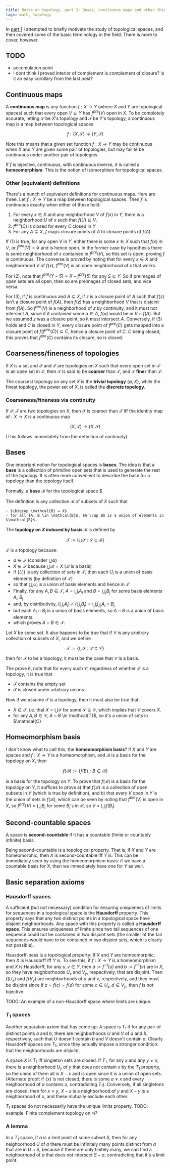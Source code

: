 ```yaml
---
title: Notes on topology, part 2: Bases, continuous maps and other things
tags: math, topology
---
```


In [part 1][part-1] I attempted to briefly motivate the study of topological spaces, and then covered some of the basic terminology in the field. There is more to cover, however.

## TODO

 - accumulation point
 - I dont think I proved interior of complement is complement of closure? is it an easy corollary from the last post?

## Continuous maps

A **continuous map** is any function $f: X \to Y$ (where $X$ and $Y$ are topological spaces) such that every open $V \subseteq Y$ has $f^{pre}(V)$ open in $X$. To be completely accurate, letting $\mathcal{S}$ be $X$'s topology and $\mathcal{T}$ be $Y$'s topology, a continuous map is a map between topological spaces

$$f: (X, \mathcal{S}) \to (Y, \mathcal{T})$$

Note this means that a given set function $f: X \to Y$ may be continuous when $X$ and $Y$ are given some pair of topologies, but may fail te be continuous under another pair of topologies.

If $f$ is bijective, continuous, with continuous inverse, it is called a **homeomorphism**. This is the notion of isomorphism for topological spaces.


### Other (equivalent) definitions

There's a bunch of equivalent definitions for continuous maps. Here are three. Let $f: X \to Y$ be a map between topological spaces. Then $f$ is continuous exactly when either of these hold:

 1. For every $x \in X$ and any neighborhood $V$ of $f(x)$ in $Y$, there is a neighborhood $U$ of $x$ such that $f(U) \subseteq V$.
 2. $f^{pre}(C)$ is closed for every $C$ closed in $Y$
 3. For any $A \subseteq X$, $f$ maps closure points of $A$ to closure points of $f(A)$.

If (1) is true, for any open $V$ in $Y$, either there is some $x \in X$ such that $f(x) \in V$, or $f^{pre}(V) = \emptyset$ and is hence open. In the former case by hypothesis there is some neighborhood of $x$ contained in $f^{pre}(V)$, so this set is open, proving $f$ is continuous. The converse is proved by noting that for every $x \in X$ and neighborhood $V$ of $f(x)$, $f^{pre}(V)$ is an open neighborhood of $x$ that works.

For (2), note that $f^{pre}(Y - S) = X - f^{pre}(S)$ for any $S \subseteq Y$. So if preimages of open sets are all open, then so are preimages of closed sets, and vice versa.

For (3), if $f$ is continuous and $A \subseteq X$, if $z$ is a closure point of $A$ such that $f(z)$ isn't a closure point of $f(A)$, then $f(z)$ has a neighborhood $V$ that is disjoint from $f(A)$. So $f^{pre}(V)$ is a neighborhood of $z$ by continuity, and it must not intersect $A$, since if it contained some $a \in A$, $f(a)$ would be in $V \cap f(A)$. But we assumed $z$ was a closure point, so it must intersect $A$. Conversely, if (3) holds and $C$ is closed in $Y$, every closure point of $f^{pre}(C)$ gets mapped into a closure point of $f(f^{pre}(C)) \subseteq C$, hence a closure point of $C$. $C$ being closed, this proves that $f^{pre}(C)$ contains its closure, so is closed.


## Coarseness/fineness of topologies

If $X$ is a set and $\mathcal{S}$ and $\mathcal{T}$ are topologies on $X$ such that every open set in $\mathcal{S}$ is an open set in $\mathcal{T}$, then $\mathcal{S}$ is said to be **coarser** than $\mathcal{T}$, and $\mathcal{T}$ **finer** than $\mathcal{S}$.

The coarsest topology on any set $X$ is the **trivial topology** $\{ \emptyset, X\}$, while the finest topology, the power set of $X$, is called the **discrete topology**.

### Coarseness/fineness via continuity

If $\mathcal{S}, \mathcal{T}$ are two topologies on $X$, then $\mathcal{S}$ is coarser than $\mathcal{T}$ iff the identity map $id: X \to X$ is a continuous map 

$$(X, \mathcal{T}) \to (X, \mathcal{S})$$

(This follows immediately from the definition of continuity).



## Bases

One important notion for topological spaces is **bases**. The idea is that a **base** is a collection of *primitive* open sets that is used to generate the rest of the topology. It is often more convenient to describe the base for a topology than the topology itself.

Formally, a **base** $\mathcal{B}$ for the topological space $

The definition is any collection $\mathcal{B}$ of subsets of $X$ such that

    - $\bigcup \mathcal{B} = X$
    - for all $A, B \in \mathcal{B}$, $A \cap B$ is a union of elements in $\mathcal{B}$.

The **topology on $X$ induced by basis $\mathcal{B}$** is defined by

$$\mathcal{T} := \{ \bigcup \mathcal{S} : \mathcal{S} \subseteq \mathcal{B} \}$$

$\mathcal{T}$ is a topology because:

 - $\emptyset \in \mathcal{T}$ (consider $\bigcup \emptyset$)
 - $X \in \mathcal{T}$ because $\bigcup \mathcal{B} = X$ ($\mathcal{B}$ is a basis)
 - If $\{U_i\}$ is any collection of sets in $\mathcal{T}$, then each $U_i$ is a union of basis elements (by definition of $\mathcal{T}$)
 - so that $\bigcup_i U_i$ is a union of basis elements and hence in $\mathcal{T}$.
 - Finally, for any $A, B \in \mathcal{T}$, $A = \bigcup_i A_i$ and $B = \bigcup_j B_j$ for some basis elements $A_i, B_j$
 - and, by distributivity, $(\bigcup_i A_i) \cap (\bigcup_j B_j) = \bigcup_i \bigcup_j A_i \cap B_j$
 - but each $A_i \cap B_j$ is a union of basis elements, so $A \cap B$ is a union of basis elements.
 - which proves $A \cap B \in \mathcal{T}$.


Let $X$ be some set. It also happens to be true that if $\mathcal{C}$ is any arbitrary collection of subsets of $X$, and we define

$$\mathcal{T} := \{ \bigcup \mathcal{S} : \mathcal{S} \subseteq \mathcal{C} \}$$

then for $\mathcal{T}$ to be a topology, it must be the case that $\mathcal{C}$ is a basis.

The prove it, note that for every such $\mathcal{C}$, regardless of whether $\mathcal{T}$ is a topology, it is true that

 - $\mathcal{T}$ contains the empty set
 - $\mathcal{T}$ is closed under arbitrary unions

Now if we assume $\mathcal{T}$ is a topology, then it must also be true that:

 - $X \in \mathcal{T}$, i.e. that $X = \bigcup \mathcal{S}$ for some $\mathcal{S} \subseteq \mathcal{C}$, which implies that $\mathcal{C}$ covers $X$.
 - for any $A, B \in \mathcal{C}$, $A \cap B$ \in \mathcal{T}$, so it's a union of sets in $\mathcal{C}



## Homeomorphism basis

I don't know what to call this, the **homeomorphism basis**? If $X$ and $Y$ are spaces and $f: X \to Y$ is a homeomorphism, and $\mathcal{B}$ is a basis for the topology on $X$, then

$$f(\mathcal{B}) := \{f(B) : B \in \mathcal{B}\}$$

is a basis for the topology on $Y$. To prove that $f(\mathcal{B})$ is a basis for the topology on $Y$, it suffices to prove a) that $f(\mathcal{B})$ is a collection of open subsets in $Y$ (which is true by definition), and b) that every $V$ open in $Y$ is the union of sets in $f(\mathcal{B})$, which can be seen by noting that $f^{pre}(V)$ is open in $X$, so $f^{pre}(V) = \bigcup_i B_i$ for some $B_i$'s in $\mathcal{B}$, so $V = \bigcup_i f(B_i)$.

## Second-countable spaces

A space is **second-countable** if it has a countable (finite or countably infinite) basis.

Being second-countable is a topological property. That is, if $X$ and $Y$ are homeomorphic, then $X$ is second-countable iff $Y$ is. This can be immediately seen by using the homeomorphism basis: if we have a countable basis for $X$, then we immediately have one for $Y$ as well.



## Basic separation axioms

### Hausdorff spaces

A sufficient (but not necessary) condition for ensuring uniqueness of limits for sequences in a topological space is the **Hausdorff** property. This property says that any two distinct points in a topological space have disjoint neighborhoods. Any space with this property is called a **Hausdorff space**. This ensures uniqueness of limits since two tail sequences of one sequence could not be contained in two disjoint sets (the smaller of the tail sequences would have to be contained in two disjoint sets, which is clearly not possible).

Hausdorff-ness is a topological property: If $X$ and $Y$ are homeomorphic, then $X$ is Hausdorff iff $Y$ is. To see this, if $f: X \to Y$ is a homeomorphism and $X$ is Hausdorff, for any $u, v \in Y$, then $a := f^{-1}(u)$ and $b := f^{-1}(v)$ are in $X$, so they have neighborhoods $U_x$ and $V_y$, respectively, that are disjoint. Then $f(U_x)$ and $f(V_y)$ are neighborhoods of $u$ and $v$, respectively, and they must be disjoint since if $z = f(c) = f(d)$ for some $c \in U_x, d \in V_y$, then $f$ is not bijective.

TODO: An example of a non-Hausdorff space where limits are unique.

### $T_1$ spaces

Another separation axiom that has come up: A space is $T_1$ if for any pair of distinct points $a$ and $b$, there are neighborhoods $U$ and $V$ of $a$ and $b$, respectively, such that $U$ doesn't contain $b$ and $V$ doesn't contain $a$. Clearly Hausdorff spaces are $T_1$, since they actually impose a stronger condition: that the neighborhoods are *disjoint*.

A space $X$ is $T_1$ iff singleton sets are closed. If $T_1$, for any $x$ and any $y \neq x$, there is a neighborhood $U_y$ of $y$ that does not contain $x$ by the $T_1$ property, so the union of them all is $X - x$ and is open since it is a union of open sets. (Alternate proof: if $\{x\}$ is not closed, there is some $a \neq x$ and every neighborhood of $a$ contains $x$, contradicting $T_1$). Conversely, if all singletons are closed, then for $x \neq y$, $X - x$ is a neighborhood of $y$ and $X - y$ is a neighborhood of $x$, and these mutually exclude each other.

$T_1$ spaces do not necessarily have the unique limits property. TODO: example. Finite complement topology on $\mathbb{N}$?

### A lemma

In a $T_1$ space, if $a$ is a limit point of some subset $S$, then for any neighborhood $U$ of $a$ there must be infinitely many points distinct from $a$ that are in $U \cap S$, because if there are only finitely many, we can find a neighborhood of $a$ that does not intersect $S - a$, contradicting that it's a limit point.


[part-1]: /entries/2015-04-28-topology-1.html
